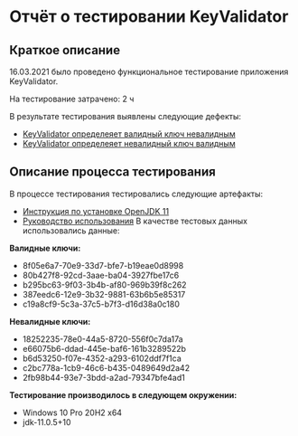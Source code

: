 # Отчёт о тестировании KeyValidator #
## Краткое описание
16.03.2021 было проведено функциональное тестирование приложения KeyValidator.

На тестирование затрачено: 2 ч

В результате тестирования выявлены следующие дефекты:

* [KeyValidator определеяет валидный ключ невалидным](https://github.com/svetlanachudesnova/KeyValidator/issues/1)
* [KeyValidator определеяет невалидный ключ валидным](https://github.com/svetlanachudesnova/KeyValidator/issues/2)
## Описание процесса тестирования
В процессе тестирования тестировались следующие артефакты:
* [Инструкция по установке OpenJDK 11](https://github.com/netology-code/javaqa-homeworks/blob/master/intro/openjdk11-manual.md)
* [Руководство использования](https://github.com/netology-code/javaqa-homeworks/blob/master/intro/user-manual.md)
В качестве тестовых данных использовались данные:

**Валидные ключи:**

* 8f05e6a7-70e9-33d7-bfe7-b19eae0d8998
* 80b427f8-92cd-3aae-ba04-3927fbe17c6
* b295bc63-9f03-3b4b-af80-969b39f8c262
* 387eedc6-12e9-3b32-9881-63b6b5e85317
* c19a8cf9-5c3a-37c5-b7f3-d16d38a0c180

**Невалидные ключи:**

* 18252235-78e0-44a5-8720-556f0c7da17a
* e66075b6-ddad-445e-baf6-161b3289522b
* b6d53250-f07e-4352-a293-6102ddf7f1ca
* c2bc778a-1cb9-46c6-b435-0489649d2a42
* 2fb98b44-93e7-3bdd-a2ad-79347bfe4ad1

**Тестирование производилось в следующем окружении:**

* Windows 10 Pro 20H2 x64
* jdk-11.0.5+10